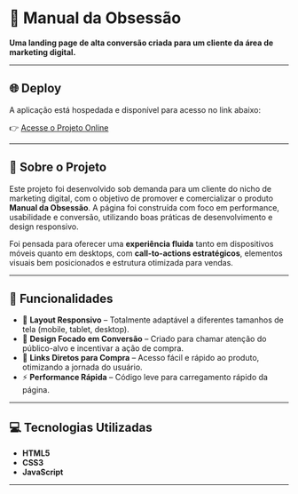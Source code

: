 # 📘 Manual da Obsessão

**Uma landing page de alta conversão criada para um cliente da área de marketing digital.**

---

## 🌐 Deploy

A aplicação está hospedada e disponível para acesso no link abaixo:

👉 [Acesse o Projeto Online](https://manual-da-obsessao.vercel.app/)

---

## 📝 Sobre o Projeto

Este projeto foi desenvolvido sob demanda para um cliente do nicho de marketing digital, com o objetivo de promover e comercializar o produto **Manual da Obsessão**. A página foi construída com foco em performance, usabilidade e conversão, utilizando boas práticas de desenvolvimento e design responsivo.

Foi pensada para oferecer uma **experiência fluida** tanto em dispositivos móveis quanto em desktops, com **call-to-actions estratégicos**, elementos visuais bem posicionados e estrutura otimizada para vendas.

---

## 🚀 Funcionalidades

- 📱 **Layout Responsivo** – Totalmente adaptável a diferentes tamanhos de tela (mobile, tablet, desktop).
- 🎯 **Design Focado em Conversão** – Criado para chamar atenção do público-alvo e incentivar a ação de compra.
- 🔗 **Links Diretos para Compra** – Acesso fácil e rápido ao produto, otimizando a jornada do usuário.
- ⚡ **Performance Rápida** – Código leve para carregamento rápido da página.

---

## 💻 Tecnologias Utilizadas

- **HTML5**
- **CSS3**
- **JavaScript**

---
